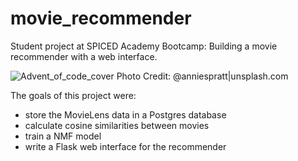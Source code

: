 # movie_recommender
Student project at SPICED Academy Bootcamp: Building a movie recommender with a web interface.

![Advent_of_code_cover Photo Credit: @anniespratt|unsplash.com](images/photo-1585331505473-7586f9cb0854 "Photo Credit: @kilyan_s|unsplash.com")

The goals of this project were:
- store the MovieLens data in a Postgres database
- calculate cosine similarities between movies
- train a NMF model
- write a Flask web interface for the recommender
